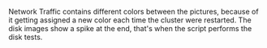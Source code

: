 Network Traffic contains different colors between the pictures, because of it getting assigned a new color each time the cluster were restarted.
The disk images show a spike at the end, that's when the script performs the disk tests.
